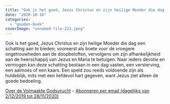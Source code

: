 ```yaml
---
title: "Ook is het goed, Jezus Christus en zijn heilige Moeder die dag een schatting aan te bieden"
date: "2020-10-16"
categories: 
  - "gouden-boek"
coverImage: "unnamed-file-223.jpeg"
---
```


Ook is het goed, Jezus Christus en zijn heilige Moeder die dag een schatting aan te bieden; vooreerst als boete voor de vroegere ongetrouwheden aan de doopbeloften, vervolgens om zijn afhankelijkheid aan de heerschappij van Jezus en Maria te betuigen. Naar ieders devotie en vermogen kan deze schatting bestaan in een dag vasten, een versterving, een aalmoes of een kaars. Een speld zou reeds voldoende zijn als huldeblijk, mits met een liefdevol hart gegeven, want Jezus ziet alleen de goede bedoeling.

[Over de Volmaakte Godsvrucht](/blog/een-jaar-lang-volmaakte-godsvrucht/) – [Abonneren per email (dagelijks van 2/12/2019 tot 28/11/2020)](http://eepurl.com/9RKvX)
